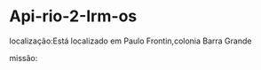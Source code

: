 # Api-rio-2-Irm-os
<p>localização:Está localizado em Paulo Frontin,colonia Barra Grande<p>
<p>missão:
